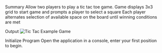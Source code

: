 ﻿Summary
Allow two players to play a tic tac toe game.
Game displays 3x3 grid to start game and prompts a player to select a square
Each player alternates selection of available space on the board until winning conditions are met

Output
![Tic Tac Example Game]()

Initialize Program
Open the application in a console, enter your first position to begin.
